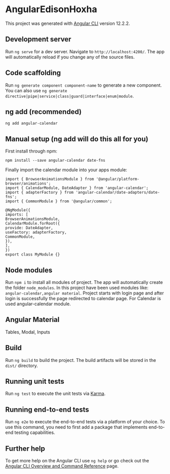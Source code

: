 # AngularEdisonHoxha

This project was generated with [Angular CLI](https://github.com/angular/angular-cli) version 12.2.2.

## Development server

Run `ng serve` for a dev server. Navigate to `http://localhost:4200/`. The app will automatically reload if you change any of the source files.

## Code scaffolding

Run `ng generate component component-name` to generate a new component. You can also use `ng generate directive|pipe|service|class|guard|interface|enum|module`.

## ng add (recommended)
`ng add angular-calendar`

## Manual setup (ng add will do this all for you)
First install through npm:

`npm install --save angular-calendar date-fns`

Finally import the calendar module into your apps module:

```import { NgModule } from '@angular/core';
import { BrowserAnimationsModule } from '@angular/platform-browser/animations';
import { CalendarModule, DateAdapter } from 'angular-calendar';
import { adapterFactory } from 'angular-calendar/date-adapters/date-fns';
import { CommonModule } from '@angular/common';

@NgModule({
imports: [
BrowserAnimationsModule,
CalendarModule.forRoot({
provide: DateAdapter,
useFactory: adapterFactory,
CommonModule,
}),
],
})
export class MyModule {}
```

## Node modules

Run `npm i` to install all modules of project. The app will automatically create the folder `node_modules`.
In this project have been used modules like: `angular-calendar,angular material`.
Project starts with login page and after login is successfully the page redirected to calendar page. For Calendar is used 
angular-calendar module.

## Angular Material
Tables, Modal, Inputs

## Build

Run `ng build` to build the project. The build artifacts will be stored in the `dist/` directory.

## Running unit tests

Run `ng test` to execute the unit tests via [Karma](https://karma-runner.github.io).

## Running end-to-end tests

Run `ng e2e` to execute the end-to-end tests via a platform of your choice. To use this command, you need to first add a package that implements end-to-end testing capabilities.

## Further help

To get more help on the Angular CLI use `ng help` or go check out the [Angular CLI Overview and Command Reference](https://angular.io/cli) page.
